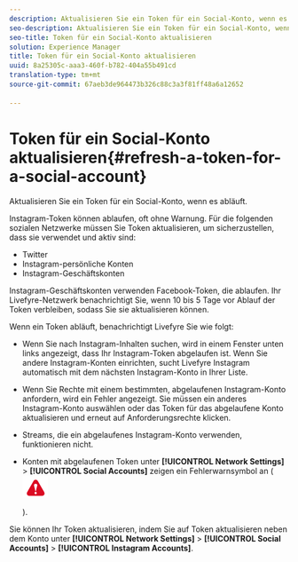 ```yaml
---
description: Aktualisieren Sie ein Token für ein Social-Konto, wenn es abläuft.
seo-description: Aktualisieren Sie ein Token für ein Social-Konto, wenn es abläuft.
seo-title: Token für ein Social-Konto aktualisieren
solution: Experience Manager
title: Token für ein Social-Konto aktualisieren
uuid: 8a25305c-aaa3-460f-b782-404a55b491cd
translation-type: tm+mt
source-git-commit: 67aeb3de964473b326c88c3a3f81ff48a6a12652

---
```



# Token für ein Social-Konto aktualisieren{#refresh-a-token-for-a-social-account}

Aktualisieren Sie ein Token für ein Social-Konto, wenn es abläuft.

Instagram-Token können ablaufen, oft ohne Warnung. Für die folgenden sozialen Netzwerke müssen Sie Token aktualisieren, um sicherzustellen, dass sie verwendet und aktiv sind:

* Twitter
* Instagram-persönliche Konten
* Instagram-Geschäftskonten

Instagram-Geschäftskonten verwenden Facebook-Token, die ablaufen. Ihr Livefyre-Netzwerk benachrichtigt Sie, wenn 10 bis 5 Tage vor Ablauf der Token verbleiben, sodass Sie sie aktualisieren können.

Wenn ein Token abläuft, benachrichtigt Livefyre Sie wie folgt:

* Wenn Sie nach Instagram-Inhalten suchen, wird in einem Fenster unten links angezeigt, dass Ihr Instagram-Token abgelaufen ist. Wenn Sie andere Instagram-Konten einrichten, sucht Livefyre Instagram automatisch mit dem nächsten Instagram-Konto in Ihrer Liste.
* Wenn Sie Rechte mit einem bestimmten, abgelaufenen Instagram-Konto anfordern, wird ein Fehler angezeigt. Sie müssen ein anderes Instagram-Konto auswählen oder das Token für das abgelaufene Konto aktualisieren und erneut auf Anforderungsrechte klicken.
* Streams, die ein abgelaufenes Instagram-Konto verwenden, funktionieren nicht.
* Konten mit abgelaufenen Token unter **[!UICONTROL Network Settings]** &gt; **[!UICONTROL Social Accounts]** zeigen ein Fehlerwarnsymbol an ( ![](assets/warningError.png)

   ).

Sie können Ihr Token aktualisieren, indem Sie auf Token aktualisieren neben dem Konto unter **[!UICONTROL Network Settings]** &gt; **[!UICONTROL Social Accounts]** &gt; **[!UICONTROL Instagram Accounts]**.
